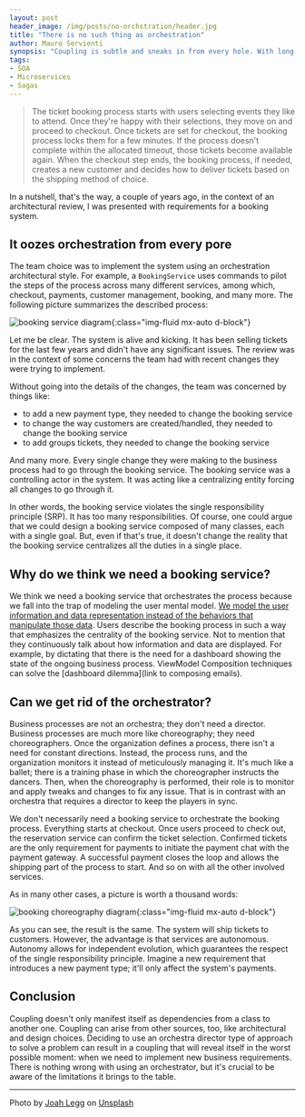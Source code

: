 ```yaml
---
layout: post
header_image: /img/posts/no-orchstration/header.jpg
title: "There is no such thing as orchestration"
author: Mauro Servienti
synopsis: "Coupling is subtle and sneaks in from every hole. With long-running business processes, the overall business problem tends to take precedence over what seems to be a minor concern. Unfortunately, those choices might turn against us in the long run."
tags:
- SOA
- Microservices
- Sagas
---
```


> The ticket booking process starts with users selecting events they like to attend. Once they're happy with their selections, they move on and proceed to checkout. Once tickets are set for checkout, the booking process locks them for a few minutes. If the process doesn't complete within the allocated timeout, those tickets become available again. When the checkout step ends, the booking process, if needed, creates a new customer and decides how to deliver tickets based on the shipping method of choice.

In a nutshell, that's the way, a couple of years ago, in the context of an architectural review, I was presented with requirements for a booking system.

## It oozes orchestration from every pore

The team choice was to implement the system using an orchestration architectural style. For example, a `BookingService` uses commands to pilot the steps of the process across many different services, among which, checkout, payments, customer management, booking, and many more. The following picture summarizes the described process:

![booking service diagram](){:class="img-fluid mx-auto d-block"}

Let me be clear. The system is alive and kicking. It has been selling tickets for the last few years and didn't have any significant issues. The review was in the context of some concerns the team had with recent changes they were trying to implement.

Without going into the details of the changes, the team was concerned by things like:

-  to add a new payment type, they needed to change the booking service
- to change the way customers are created/handled, they needed to change the booking service
- to add groups tickets, they needed to change the booking service

And many more. Every single change they were making to the business process had to go through the booking service. The booking service was a controlling actor in the system. It was acting like a centralizing entity forcing all changes to go through it.

In other words, the booking service violates the single responsibility principle (SRP). It has too many responsibilities. Of course, one could argue that we could design a booking service composed of many classes, each with a single goal. But, even if that's true, it doesn't change the reality that the booking service centralizes all the duties in a single place.

## Why do we think we need a booking service?

We think we need a booking service that orchestrates the process because we fall into the trap of modeling the user mental model. [We model the user information and data representation instead of the behaviors that manipulate those data](https://milestone.topics.it/2021/02/02/do-not-trust-the-user-mental-model.html). Users describe the booking process in such a way that emphasizes the centrality of the booking service. Not to mention that they continuously talk about how information and data are displayed. For example, by dictating that there is the need for a dashboard showing the state of the ongoing business process. ViewModel Composition techniques can solve the [dashboard dilemma](link to composing emails).

## Can we get rid of the orchestrator?

Business processes are not an orchestra; they don't need a director. Business processes are much more like choreography; they need choreographers. Once the organization defines a process, there isn't a need for constant directions. Instead, the process runs, and the organization monitors it instead of meticulously managing it. It's much like a ballet; there is a training phase in which the choreographer instructs the dancers. Then, when the choreography is performed, their role is to monitor and apply tweaks and changes to fix any issue. That is in contrast with an orchestra that requires a director to keep the players in sync.

We don't necessarily need a booking service to orchestrate the booking process. Everything starts at checkout. Once users proceed to check out, the reservation service can confirm the ticket selection. Confirmed tickets are the only requirement for payments to initiate the payment chat with the payment gateway. A successful payment closes the loop and allows the shipping part of the process to start. And so on with all the other involved services.

As in many other cases, a picture is worth a thousand words:

![booking choreography diagram](){:class="img-fluid mx-auto d-block"}

As you can see, the result is the same. The system will ship tickets to customers. However, the advantage is that services are autonomous. Autonomy allows for independent evolution, which guarantees the respect of the single responsibility principle. Imagine a new requirement that introduces a new payment type; it'll only affect the system's payments.

## Conclusion

Coupling doesn't only manifest itself as dependencies from a class to another one. Coupling can arise from other sources, too, like architectural and design choices. Deciding to use an orchestra director type of approach to solve a problem can result in a coupling that will reveal itself in the worst possible moment: when we need to implement new business requirements. There is nothing wrong with using an orchestrator, but it's crucial to be aware of the limitations it brings to the table.

---

Photo by <a href="https://unsplash.com/@sohcahjoah?utm_source=unsplash&utm_medium=referral&utm_content=creditCopyText">Joah Legg</a> on <a href="https://unsplash.com/s/photos/orchestra-director?utm_source=unsplash&utm_medium=referral&utm_content=creditCopyText">Unsplash</a>
